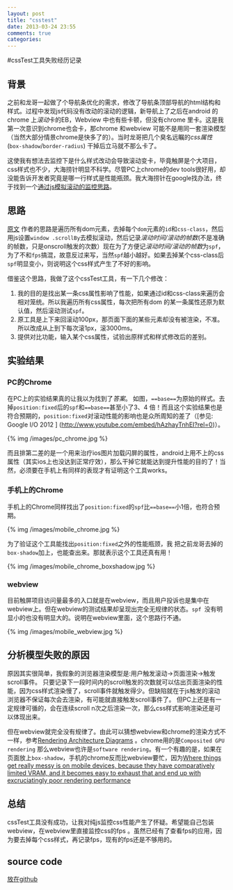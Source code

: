 ```yaml
---
layout: post
title: "csstest"
date: 2013-03-24 23:55
comments: true
categories: 
---
```

#cssTest工具失败经历记录
## 背景

之前和龙哥一起做了个导航条优化的需求，修改了导航条顶部导航的html结构和样式。过程中发现js代码没有改动的滚动的逻辑，新导航上了之后在android
的chrome 上*滚动*卡的EB，Webview 中也有些卡顿，但没有chrome 里卡。这是我第一次意识到chrome也会卡，那chrome 和webview
可能不是用同一套渲染模型（当然大部分情景chrome是快多了的）。当时龙哥把几个臭名远瞩的*css属性*(`box-shadow`/`border-radius`)
干掉后立马就不那么卡了。

这使我有想法去监控下是什么样式改动会导致滚动变卡，毕竟触屏是个大项目，css样式也不少，大海捞针明显不科学。尽管PC上chrome的dev
tools很好用，却没能告诉开发者究竟是哪一行样式是性能瓶颈。我大海捞针在google找办法，终于找到一个[通过js模拟滚动的监控思路](http://andy.edinborough.org/CSS-Stress-Testing-and-Performance-Profiling)。

## 思路

[原文](http://andy.edinborough.org/CSS-Stress-Testing-and-Performance-Profiling)
作者的思路是遍历所有dom元素，去掉每个`dom`元素的`id`和`css-class`，然后用js设置`window
.scrollBy`去模拟滚动，然后记录*滚动时间/滚动的帧数*(不是准确的帧数，只是onscroll触发的次数）现在为了方便记*滚动时间/滚动的帧数*为`spf`，为了不和`fps`搞混，故意反过来写，当然`spf`越小越好。如果去掉某个css-class后`spf`明显变小，则说明这个css样式产生了不好的影响。

借鉴这个思路，我做了这个cssTest工具，有一下几个修改：
1. 我的目的是找出某一条css属性影响了性能，如果通过id和css-class来遍历会相对笼统。所以我遍历所有css属性，每次把所有dom
的某一条属性还原为默认值，然后滚动测试`spf`。
2. 原工具是上下来回滚动100px，那页面下面的某些元素却没有被渲染，不准。所以改成从上到下每次滚1px，滚3000ms。
3. 提供对比功能，输入某个css属性，试验出原样式和样式修改后的差别。

## 实验结果
### PC的Chrome
在PC上的实验结果真的让我以为找到了*答案*。
如图，`==base==`为原始的样式。去掉`position:fixed`后的`spf`和`==base==`甚至小了3、4
倍！而且这个实验结果也是符合预期的，`position:fixed`对滚动性能的影响也是众所周知的差了（[参见: Google I/O 2012 ]
(http://www.youtube.com/embed/hAzhayTnhEI?rel=0)）。


{% img /images/pc_chrome.jpg %}


而且排第二差的是一个用来治疗ios图片加载闪屏的属性，android上用不上的css属性（其实ios上也没达到正常疗效），那么干掉它就能达到提升性能的目的了！当然，必须要在手机上有同样的表现才有证明这个工具works。

### 手机上的Chrome
手机上的Chrome同样找出了`position:fixed`的`spf`比`==base==`小1倍，也符合预期。


{% img /images/mobile_chrome.jpg %}

为了验证这个工具能找出`position:fixed`之外的性能瓶颈，我
把之前龙哥去掉的`box-shadow`加上，也能查出来。那就表示这个工具还真有用！


{% img /images/mobile_chrome_boxshadow.jpg %}

### webview
目前触屏项目访问量最多的入口就是在webview，而且用户投诉也是集中在webview上。但在webview的测试结果却呈现出完全无规律的状态。`spf
`没有明显小的也没有明显大的。说明在webview里面，这个思路行不通。


{% img /images/mobile_webview.jpg %}


## 分析模型失败的原因
原因其实很简单，我假象的浏览器渲染模型是:用户触发滚动->页面渲染->触发scroll事件。
只要记录下一段时间内的scroll触发的次数就可以估出页面渲染的性能，因为css样式渲染慢了，scroll事件就触发得少。但缺陷就在于js触发的滚动
浏览器不保证每次会去渲染，有可能就直接触发scroll事件了。
但PC上还是有一定规律可循的，会在连续scroll n次之后渲染一次，那么css样式影响渲染还是可以体现出来。

但在webview就完全没有规律了。由此可以猜想webview和chrome的渲染方式不一样，参考[Rendering Architecture Diagrams](http://www.chromium.org/developers/design-documents/rendering-architecture-diagrams)
。chrome用的是`Composited GPU rendering` 那么webview也许是`software
rendering`。有一个有趣的是，如果在页面放上`box-shadow`，手机的chrome反而比webview要忙，因为[Where things get
really messy is on mobile devices, because they have comparatively limited VRAM, and it becomes easy to exhaust that and end up with excruciatingly poor rendering performance](http://aerotwist.com/blog/on-translate3d-and-layer-creation-hacks/)

## 总结
cssTest工具没有成功，让我对纯js监控css性能产生了怀疑。希望能自己包装webview，在webview里直接监控css的fps
。虽然已经有了查看fps的应用，因为要去掉每个css样式，再记录fps，现有的fps还是不够用的。


## source code
[放在github](https://github.com/tedzhou/csstest/blob/master/csstest.js)

